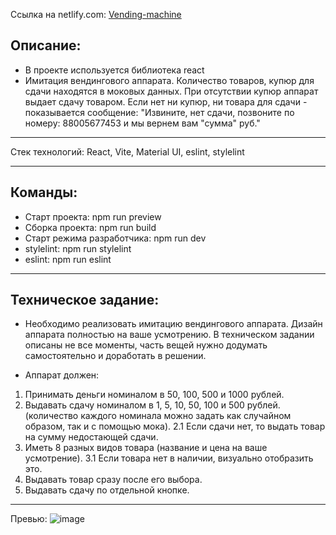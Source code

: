 Ссылка на netlify.com: [Vending-machine](https://renue-vending-machine.netlify.app)

## Описание:
* В проекте используется библиотека react
* Имитация вендингового аппарата. Количество товаров, купюр для сдачи находятся в моковых данных.
При отсутствии купюр аппарат выдает сдачу товаром. Если нет ни купюр, ни товара для сдачи - показывается сообщение:
"Извините, нет сдачи, позвоните по номеру: 88005677453 и мы вернем вам "сумма" руб."

***

Стек технологий: React, Vite, Material UI, eslint, stylelint

***

## Команды:
* Старт проекта: npm run preview
* Сборка проекта: npm run build
* Старт режима разработчика: npm run dev
* stylelint: npm run stylelint
* eslint: npm run eslint

***

## Техническое задание:
* Необходимо реализовать имитацию вендингового аппарата. Дизайн аппарата
полностью на ваше усмотрению. В техническом задании описаны не все моменты,
часть вещей нужно додумать самостоятельно и доработать в решении. 

* Аппарат должен:
1. Принимать деньги номиналом в 50, 100, 500 и 1000 рублей.
2. Выдавать сдачу номиналом в 1, 5, 10, 50, 100 и 500 рублей.
(количество каждого номинала можно задать как случайном образом,
так и с помощью мока).
2.1 Если сдачи нет, то выдать товар на сумму недостающей сдачи.
3. Иметь 8 разных видов товара (название и цена на ваше усмотрение).
3.1 Если товара нет в наличии, визуально отобразить это.
4. Выдавать товар сразу после его выбора.
5. Выдавать сдачу по отдельной кнопке.

***

Превью:
![image](https://user-images.githubusercontent.com/99137228/218194305-e958ce35-edcd-4d21-949c-94944000cb1d.png)

